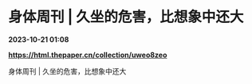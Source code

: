 # 身体周刊 | 久坐的危害，比想象中还大

**2023-10-21 01:08**

**https://html.thepaper.cn/collection/uweo8zeo**

身体周刊 | 久坐的危害，比想象中还大